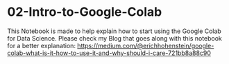# 02-Intro-to-Google-Colab
This Notebook is made to help explain how to start using the Google Colab for Data Science.
Please check my Blog that goes along with this notebook for a better explanation: https://medium.com/@erichhohenstein/google-colab-what-is-it-how-to-use-it-and-why-should-i-care-721bb8a88c90
